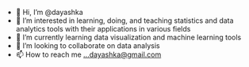 - 👋 Hi, I’m @dayashka
- 👀 I’m interested in learning, doing, and teaching statistics and data analytics tools with their applications in various fields
- 🌱 I’m currently learning data visualization and machine learning tools
- 💞️ I’m looking to collaborate on data analysis 
- 📫 How to reach me ...dayashka@gmail.com

<!---
dayashka/dayashka is a ✨ special ✨ repository because its `README.md` (this file) appears on your GitHub profile.
You can click the Preview link to take a look at your changes.
--->
